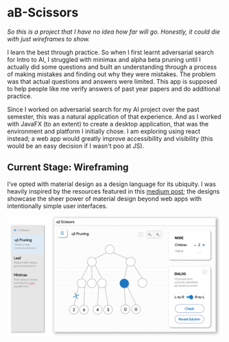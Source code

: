 # aB-Scissors

_So this is a project that I have no idea how far will go. Honestly, it could die with just wireframes to show._

I learn the best through practice. So when I first learnt adversarial search for Intro to AI, I struggled with minimax and alpha beta pruning until I actually did some questions and built an understanding through a process of making mistakes and finding out why they were mistakes. The problem was that actual questions and answers were limited. This app is supposed to help people like me verify answers of past year papers and do additional practice.

Since I worked on adversarial search for my AI project over the past semester, this was a natural application of that experience. And as I worked with JavaFX (to an extent) to create a desktop application, that was the environment and platform I initially chose. I am exploring using react instead; a web app would greatly improve accessibility and visibility (this would be an easy decision if I wasn't poo at JS).

## Current Stage: Wireframing

I’ve opted with material design as a design language for its ubiquity. I was heavily inspired by the resources featured in this [medium post](https://medium.com/@kamushken/material-design-for-desktop-cdb74ce54a04); the designs showcase the sheer power of material design beyond web apps with intentionally simple user interfaces.

![Readme-wireframing-preview](/docs/assets/readme-wireframing-preview.png?raw=true)
